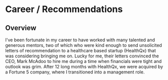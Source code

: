 # Career / Recommendations

## Overview

I've been fortunate in my career to have worked with many talented and generous mentors, two of which who were kind enough to send unsolicited letters of recommendation to a healthcare based startup (HealthQx) that was considering bringing me on. Lucky for me, their letters convinced the CEO, Mark McAdoo to hire me during a time when financials were tight and outlook was grim. After 12 long months with HealthQx, we were acquired by a Fortune 5 company, where I transitioned into a management role.